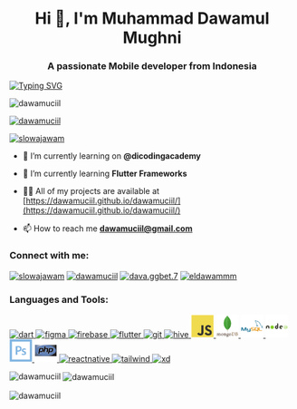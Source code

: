 <h1 align="center">Hi 👋, I'm Muhammad Dawamul Mughni</h1>

<h3 align="center">A passionate Mobile developer from Indonesia</h3>

[![Typing SVG](https://readme-typing-svg.herokuapp.com?font=Poppins&size=30&lines=Welcome+To+My+Github)](https://git.io/typing-svg)

<p align="left"> <img src="https://komarev.com/ghpvc/?username=dawamuciil&label=Profile%20views&color=0e75b6&style=flat" alt="dawamuciil" /> </p>

<p align="left"> <a href="https://github.com/ryo-ma/github-profile-trophy"><img src="https://github-profile-trophy.vercel.app/?username=dawamuciil" alt="dawamuciil" /></a> </p>

<p align="left"> <a href="https://twitter.com/slowajawam" target="blank"><img src="https://img.shields.io/twitter/follow/slowajawam?logo=twitter&style=for-the-badge" alt="slowajawam" /></a> </p>

- 🔭 I’m currently learning on **@dicodingacademy**

- 🌱 I’m currently learning **Flutter Frameworks**

- 👨‍💻 All of my projects are available at [https://dawamuciil.github.io/dawamuciil/](https://dawamuciil.github.io/dawamuciil/)

- 📫 How to reach me **dawamuciil@gmail.com**

<h3 align="left">Connect with me:</h3>
<p align="left">
<a href="https://twitter.com/slowajawam" target="blank"><img align="center" src="https://raw.githubusercontent.com/rahuldkjain/github-profile-readme-generator/master/src/images/icons/Social/twitter.svg" alt="slowajawam" height="30" width="40" /></a>
<a href="https://linkedin.com/in/dawamuciil" target="blank"><img align="center" src="https://raw.githubusercontent.com/rahuldkjain/github-profile-readme-generator/master/src/images/icons/Social/linked-in-alt.svg" alt="dawamuciil" height="30" width="40" /></a>
<a href="https://fb.com/dava.ggbet.7" target="blank"><img align="center" src="https://raw.githubusercontent.com/rahuldkjain/github-profile-readme-generator/master/src/images/icons/Social/facebook.svg" alt="dava.ggbet.7" height="30" width="40" /></a>
<a href="https://instagram.com/eldawammm" target="blank"><img align="center" src="https://raw.githubusercontent.com/rahuldkjain/github-profile-readme-generator/master/src/images/icons/Social/instagram.svg" alt="eldawammm" height="30" width="40" /></a>
</p>

<h3 align="left">Languages and Tools:</h3>
<p align="left"> <a href="https://dart.dev" target="_blank" rel="noreferrer"> <img src="https://www.vectorlogo.zone/logos/dartlang/dartlang-icon.svg" alt="dart" width="40" height="40"/> </a> <a href="https://www.figma.com/" target="_blank" rel="noreferrer"> <img src="https://www.vectorlogo.zone/logos/figma/figma-icon.svg" alt="figma" width="40" height="40"/> </a> <a href="https://firebase.google.com/" target="_blank" rel="noreferrer"> <img src="https://www.vectorlogo.zone/logos/firebase/firebase-icon.svg" alt="firebase" width="40" height="40"/> </a> <a href="https://flutter.dev" target="_blank" rel="noreferrer"> <img src="https://www.vectorlogo.zone/logos/flutterio/flutterio-icon.svg" alt="flutter" width="40" height="40"/> </a> <a href="https://git-scm.com/" target="_blank" rel="noreferrer"> <img src="https://www.vectorlogo.zone/logos/git-scm/git-scm-icon.svg" alt="git" width="40" height="40"/> </a> <a href="https://hive.apache.org/" target="_blank" rel="noreferrer"> <img src="https://www.vectorlogo.zone/logos/apache_hive/apache_hive-icon.svg" alt="hive" width="40" height="40"/> </a> <a href="https://developer.mozilla.org/en-US/docs/Web/JavaScript" target="_blank" rel="noreferrer"> <img src="https://raw.githubusercontent.com/devicons/devicon/master/icons/javascript/javascript-original.svg" alt="javascript" width="40" height="40"/> </a> <a href="https://www.mongodb.com/" target="_blank" rel="noreferrer"> <img src="https://raw.githubusercontent.com/devicons/devicon/master/icons/mongodb/mongodb-original-wordmark.svg" alt="mongodb" width="40" height="40"/> </a> <a href="https://www.mysql.com/" target="_blank" rel="noreferrer"> <img src="https://raw.githubusercontent.com/devicons/devicon/master/icons/mysql/mysql-original-wordmark.svg" alt="mysql" width="40" height="40"/> </a> <a href="https://nodejs.org" target="_blank" rel="noreferrer"> <img src="https://raw.githubusercontent.com/devicons/devicon/master/icons/nodejs/nodejs-original-wordmark.svg" alt="nodejs" width="40" height="40"/> </a> <a href="https://www.photoshop.com/en" target="_blank" rel="noreferrer"> <img src="https://raw.githubusercontent.com/devicons/devicon/master/icons/photoshop/photoshop-line.svg" alt="photoshop" width="40" height="40"/> </a> <a href="https://www.php.net" target="_blank" rel="noreferrer"> <img src="https://raw.githubusercontent.com/devicons/devicon/master/icons/php/php-original.svg" alt="php" width="40" height="40"/> </a> <a href="https://reactnative.dev/" target="_blank" rel="noreferrer"> <img src="https://reactnative.dev/img/header_logo.svg" alt="reactnative" width="40" height="40"/> </a> <a href="https://tailwindcss.com/" target="_blank" rel="noreferrer"> <img src="https://www.vectorlogo.zone/logos/tailwindcss/tailwindcss-icon.svg" alt="tailwind" width="40" height="40"/> </a> <a href="https://www.adobe.com/products/xd.html" target="_blank" rel="noreferrer"> <img src="https://cdn.worldvectorlogo.com/logos/adobe-xd.svg" alt="xd" width="40" height="40"/> </a> </p>

<p><img align="left" src="https://github-readme-stats.vercel.app/api/top-langs?username=dawamuciil&show_icons=true&locale=en&layout=compact" alt="dawamuciil" /></p>

<p>&nbsp;<img align="center" src="https://github-readme-stats.vercel.app/api?username=dawamuciil&show_icons=true&locale=en" alt="dawamuciil" /></p>

<p><img align="center" src="https://github-readme-streak-stats.herokuapp.com/?user=dawamuciil&" alt="dawamuciil" /></p>

